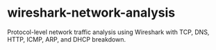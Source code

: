 # wireshark-network-analysis
Protocol-level network traffic analysis using Wireshark with TCP, DNS, HTTP, ICMP, ARP, and DHCP breakdown.
